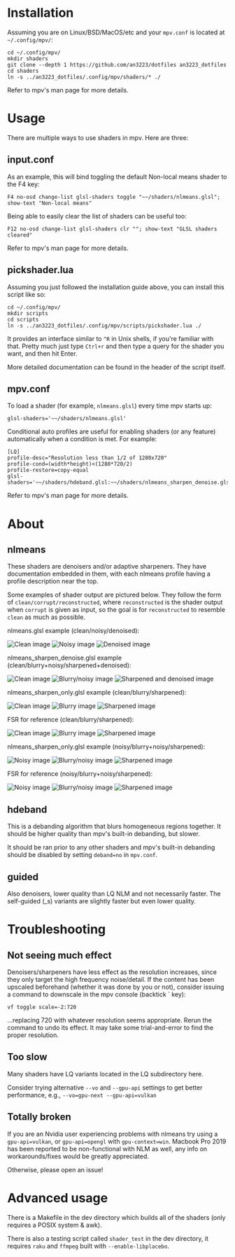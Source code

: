 # Installation

Assuming you are on Linux/BSD/MacOS/etc and your `mpv.conf` is located at `~/.config/mpv/`:

```
cd ~/.config/mpv/
mkdir shaders
git clone --depth 1 https://github.com/an3223/dotfiles an3223_dotfiles
cd shaders
ln -s ../an3223_dotfiles/.config/mpv/shaders/* ./
```

Refer to mpv's man page for more details.

# Usage

There are multiple ways to use shaders in mpv. Here are three:

## input.conf

As an example, this will bind toggling the default Non-local means shader to the F4 key:

```
F4 no-osd change-list glsl-shaders toggle "~~/shaders/nlmeans.glsl"; show-text "Non-local means"
```

Being able to easily clear the list of shaders can be useful too:

```
F12 no-osd change-list glsl-shaders clr ""; show-text "GLSL shaders cleared"
```

Refer to mpv's man page for more details.

## pickshader.lua

Assuming you just followed the installation guide above, you can install this script like so:

```
cd ~/.config/mpv/
mkdir scripts
cd scripts
ln -s ../an3223_dotfiles/.config/mpv/scripts/pickshader.lua ./
```

It provides an interface similar to `^R` in Unix shells, if you're familiar with that. Pretty much just type `Ctrl+r` and then type a query for the shader you want, and then hit Enter.

More detailed documentation can be found in the header of the script itself.

## mpv.conf

To load a shader (for example, `nlmeans.glsl`) every time mpv starts up:

```
glsl-shaders='~~/shaders/nlmeans.glsl'
```

Conditional auto profiles are useful for enabling shaders (or any feature) automatically when a condition is met. For example:

```
[LQ]
profile-desc="Resolution less than 1/2 of 1280x720"
profile-cond=(width*height)<(1280*720/2)
profile-restore=copy-equal
glsl-shaders='~~/shaders/hdeband.glsl:~~/shaders/nlmeans_sharpen_denoise.glsl'
```

Refer to mpv's man page for more details.

# About

## nlmeans

These shaders are denoisers and/or adaptive sharpeners. They have documentation embedded in them, with each nlmeans profile having a profile description near the top. 

Some examples of shader output are pictured below. They follow the form of `clean/corrupt/reconstructed`, where `reconstructed` is the shader output when `corrupt` is given as input, so the goal is for `reconstructed` to resemble `clean` as much as possible.

nlmeans.glsl example (clean/noisy/denoised):

![Clean image](dev/result_images/clean.png)
![Noisy image](dev/result_images/noise10.png)
![Denoised image](dev/result_images/nlmeans_noise10.png)

nlmeans\_sharpen\_denoise.glsl example (clean/blurry+noisy/sharpened+denoised):

![Clean image](dev/result_images/clean.png)
![Blurry/noisy image](dev/result_images/gblur0625noise10.png)
![Sharpened and denoised image](dev/result_images/nlmeans_sharpen_denoise_gblur0625noise10.png)

nlmeans\_sharpen\_only.glsl example (clean/blurry/sharpened):

![Clean image](dev/result_images/clean.png)
![Blurry image](dev/result_images/gblur0625.png)
![Sharpened image](dev/result_images/nlmeans_sharpen_only_gblur0625.png)

FSR for reference (clean/blurry/sharpened):

![Clean image](dev/result_images/clean.png)
![Blurry image](dev/result_images/gblur0625.png)
![Sharpened image](dev/result_images/fsr_gblur0625.png)

nlmeans\_sharpen\_only.glsl example (noisy/blurry+noisy/sharpened):

![Noisy image](dev/result_images/noise10.png)
![Blurry/noisy image](dev/result_images/gblur0625noise10.png)
![Sharpened image](dev/result_images/nlmeans_sharpen_only_gblur0625noise10.png)

FSR for reference (noisy/blurry+noisy/sharpened):

![Noisy image](dev/result_images/noise10.png)
![Blurry/noisy image](dev/result_images/gblur0625noise10.png)
![Sharpened image](dev/result_images/fsr_gblur0625noise10.png)

## hdeband

This is a debanding algorithm that blurs homogeneous regions together. It should be higher quality than mpv's built-in debanding, but slower.

It should be ran prior to any other shaders and mpv's built-in debanding should be disabled by setting `deband=no` in `mpv.conf`.

## guided

Also denoisers, lower quality than LQ NLM and not necessarily faster. The self-guided (\_s) variants are slightly faster but even lower quality.

# Troubleshooting

## Not seeing much effect

Denoisers/sharpeners have less effect as the resolution increases, since they only target the high frequency noise/detail. If the content has been upscaled beforehand (whether it was done by you or not), consider issuing a command to downscale in the mpv console (backtick ` key):

```
vf toggle scale=-2:720
```

...replacing 720 with whatever resolution seems appropriate. Rerun the command to undo its effect. It may take some trial-and-error to find the proper resolution.

## Too slow

Many shaders have LQ variants located in the LQ subdirectory here.

Consider trying alternative `--vo` and `--gpu-api` settings to get better performance, e.g., `--vo=gpu-next --gpu-api=vulkan`

## Totally broken

If you are an Nvidia user experiencing problems with nlmeans try using a `gpu-api=vulkan`, or `gpu-api=opengl` with `gpu-context=win`. Macbook Pro 2019 has been reported to be non-functional with NLM as well, any info on workarounds/fixes would be greatly appreciated.

Otherwise, please open an issue!

# Advanced usage

There is a Makefile in the dev directory which builds all of the shaders (only requires a POSIX system & awk).

There is also a testing script called `shader_test` in the dev directory, it requires `raku` and `ffmpeg` built with `--enable-libplacebo`.

